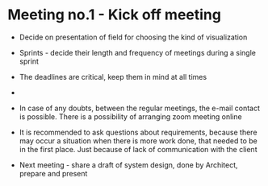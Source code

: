 # Meeting no.1 - Kick off meeting

- Decide on presentation of field for choosing the kind of visualization

- Sprints - decide their length and frequency of meetings during a single sprint

- The deadlines are critical, keep them in mind at all times

- 

- In case of any doubts, between the regular meetings, the e-mail contact is possible. There is a possibility of arranging zoom meeting online

- It is recommended to ask questions about requirements, because there may occur a situation when there is more work done, that needed to be in the first place. Just because of lack of communication with the client

- Next meeting - share a draft of system design, done by Architect, prepare and present
